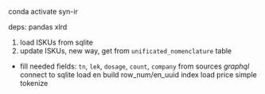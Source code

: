 conda activate syn-ir

deps:
pandas
xlrd

1. load ISKUs from sqlite
2. update ISKUs, new way, get from `unificated_nomenclature` table
  - fill needed fields: `tn`, `lek`, `dosage`, `count`, `company` from sources *graphql*
connect to sqlite
load en
build row_num/en_uuid index
load price
simple tokenize

